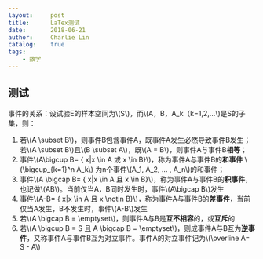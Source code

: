 ```yaml
---
layout:     post
title:      LaTex测试
date:       2018-06-21
author:     Charlie Lin
catalog:    true
tags:
    - 数学
---
```


## 测试

事件的关系：设试验E的样本空间为\\(S\\)，而\\(A，B，A_k（k=1,2,…\\)是S的子集，则：
1. 若\\(A \subset B\\)，则事件B包含事件A，既事件A发生必然导致事件B发生；若\\(A \subset B\\)且\\(B \subset A\\)，既\\(A = B\\)，则事件A与事件B**相等**；   
2. 事件\\(A\bigcup B= \{ x|x \in A 或 x \in B\}\\)，称为事件A与事件B的**和事件** \\(\bigcup_{k=1}^n A_k\\) 为n个事件\\(A_1, A_2, ... , A_n\\)的和事件；
3. 事件\\(A \bigcap B= \{ x|x \in A 且 x \in B\}\\)，称为事件A与事件B的**积事件**，也记做\\(AB\\)。当前仅当A，B同时发生时，事件\\(A\bigcap B\\)发生
4. 事件\\(A-B= \{ x|x \in A 且 x \notin B\}\\)，称为事件A与事件B的**差事件**，当前仅当A发生，B不发生时，事件\\(A-B\\)发生
5. 若\\(A \bigcap B = \emptyset\\)，则事件A与B是**互不相容**的，或**互斥**的
6. 若\\(A \bigcup B = S 且 A \bigcap B = \emptyset\\)，则成事件A与B互为**逆事件**，又称事件A与事件B互为对立事件。事件A的对立事件记为\\(\overline A= S - A\\)
